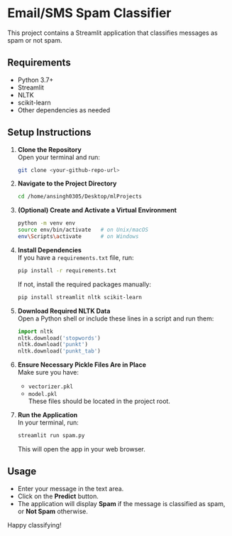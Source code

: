 # Email/SMS Spam Classifier

This project contains a Streamlit application that classifies messages as spam or not spam.

## Requirements

- Python 3.7+
- Streamlit
- NLTK
- scikit-learn
- Other dependencies as needed

## Setup Instructions

1. **Clone the Repository**  
   Open your terminal and run:
   ```bash
   git clone <your-github-repo-url>
   ```

2. **Navigate to the Project Directory**  
   ```bash
   cd /home/ansingh0305/Desktop/mlProjects
   ```

3. **(Optional) Create and Activate a Virtual Environment**  
   ```bash
   python -m venv env
   source env/bin/activate   # on Unix/macOS
   env\Scripts\activate      # on Windows
   ```

4. **Install Dependencies**  
   If you have a `requirements.txt` file, run:
   ```bash
   pip install -r requirements.txt
   ```
   If not, install the required packages manually:
   ```bash
   pip install streamlit nltk scikit-learn
   ```

5. **Download Required NLTK Data**  
   Open a Python shell or include these lines in a script and run them:
   ```python
   import nltk
   nltk.download('stopwords')
   nltk.download('punkt')
   nltk.download('punkt_tab')
   ```

6. **Ensure Necessary Pickle Files Are in Place**  
   Make sure you have:
   - `vectorizer.pkl`
   - `model.pkl`  
   These files should be located in the project root.

7. **Run the Application**  
   In your terminal, run:
   ```bash
   streamlit run spam.py
   ```
   This will open the app in your web browser.

## Usage

- Enter your message in the text area.
- Click on the **Predict** button.
- The application will display **Spam** if the message is classified as spam, or **Not Spam** otherwise.

Happy classifying!
